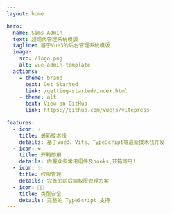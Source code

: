 ```yaml
---
layout: home

hero:
  name: Sims Admin
  text: 超现代管理系统模版
  tagline: 基于Vue3的后台管理系统模版
  image:
    src: /logo.png
    alt: vue-admin-template
  actions:
    - theme: brand
      text: Get Started
      link: /getting-started/index.html
    - theme: alt
      text: View on GitHub
      link: https://github.com/vuejs/vitepress

features:
  - icon: ⚡️
    title: 最新技术栈
    details: 基于Vue3、Vite、TypeScript等最新技术栈开发
  - icon: ❤️
    title: 开箱即用
    details: 内置众多常用组件及hooks,开箱即用!
  - icon: ✨
    title: 权限管理
    details: 完善的前后端权限管理方案
  - icon: 💪🏻
    title: 类型安全
    details: 完整的 TypeScript 支持
---
```

